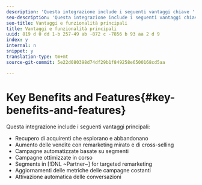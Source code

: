 ```yaml
---
description: 'Questa integrazione include i seguenti vantaggi chiave '
seo-description: 'Questa integrazione include i seguenti vantaggi chiave '
seo-title: Vantaggi e funzionalità principali
title: Vantaggi e funzionalità principali
uuid: 819 d 0 dd 1-b 257-49 ab -872 c -7856 b 93 aa 2 d 9
index: y
internal: n
snippet: y
translation-type: tm+mt
source-git-commit: 5e22d080398d74df29b1f849258e6500168cd5aa

---
```



# Key Benefits and Features{#key-benefits-and-features}

Questa integrazione include i seguenti vantaggi principali:

* Recupero di acquirenti che esplorano e abbandonano
* Aumento delle vendite con remarketing mirato e di cross-selling
* Campagne automatizzate basate su segmenti
* Campagne ottimizzate in corso
* Segments in [!DNL ~Partner~] for targeted remarketing
* Aggiornamenti delle metriche delle campagne costanti
* Attivazione automatica delle conversazioni

